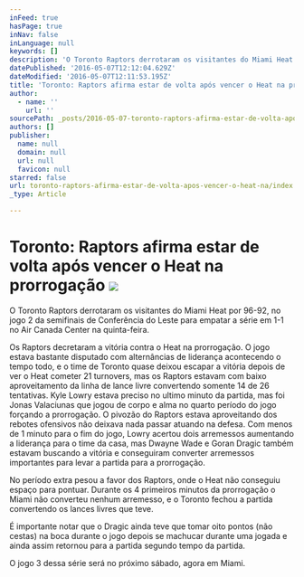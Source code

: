 ```yaml
---
inFeed: true
hasPage: true
inNav: false
inLanguage: null
keywords: []
description: 'O Toronto Raptors derrotaram os visitantes do Miami Heat por 96-92, no jogo 2 da semifinais de Conferência do Leste para empatar a série em 1-1 no Air Canada Center na quinta-feira.'
datePublished: '2016-05-07T12:12:04.629Z'
dateModified: '2016-05-07T12:11:53.195Z'
title: 'Toronto: Raptors afirma estar de volta após vencer o Heat na prorrogação '
author:
  - name: ''
    url: ''
sourcePath: _posts/2016-05-07-toronto-raptors-afirma-estar-de-volta-apos-vencer-o-heat-na.md
authors: []
publisher:
  name: null
  domain: null
  url: null
  favicon: null
starred: false
url: toronto-raptors-afirma-estar-de-volta-apos-vencer-o-heat-na/index.html
_type: Article

---
```

# Toronto: Raptors afirma estar de volta após vencer o Heat na prorrogação ![](https://the-grid-user-content.s3-us-west-2.amazonaws.com/738f4631-c098-43cb-a3db-b9cabf6379f5.jpg)

O Toronto Raptors derrotaram os visitantes do Miami Heat por 96-92, no jogo 2 da semifinais de Conferência do Leste para empatar a série em 1-1 no Air Canada Center na quinta-feira.

Os Raptors decretaram a vitória contra o Heat na prorrogação. O jogo estava bastante disputado com alternâncias de liderança acontecendo o tempo todo, e o time de Toronto quase deixou escapar a vitória depois de ver o Heat cometer 21 turnovers, mas os Raptors estavam com baixo aproveitamento da linha de lance livre convertendo somente 14 de 26 tentativas. Kyle Lowry estava preciso no ultimo minuto da partida, mas foi Jonas Valaciunas que jogou de corpo e alma no quarto período do jogo forçando a prorrogação. O pivozão do Raptors estava aproveitando dos rebotes ofensivos não deixava nada passar atuando na defesa. Com menos de 1 minuto para o fim do jogo, Lowry acertou dois arremessos aumentando a liderança para o time da casa, mas Dwayne Wade e Goran Dragic também estavam buscando a vitória e conseguiram converter arremessos importantes para levar a partida para a prorrogação.

No período extra pesou a favor dos Raptors, onde o Heat não conseguiu espaço para pontuar. Durante os 4 primeiros minutos da prorrogação o Miami não converteu nenhum arremesso, e o Toronto fechou a partida convertendo os lances livres que teve.

É importante notar que o Dragic ainda teve que tomar oito pontos (não cestas) na boca durante o jogo depois se machucar durante uma jogada e ainda assim retornou para a partida segundo tempo da partida.

O jogo 3 dessa série será no próximo sábado, agora em Miami.